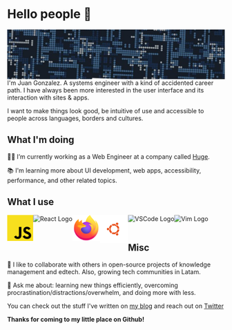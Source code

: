 # Hello people 👋

<img align="right" src="https://raw.githubusercontent.com/juanfrank77/juanfrank77/master/tech-bg.png" alt="Tech Background">

I'm Juan Gonzalez. A systems engineer with a kind of accidented career path. I have always been more interested in the user interface and its interaction with sites & apps. 

I want to make things look good, be intuitive of use and accessible to people across languages, borders and cultures.

## What I'm doing 

👨‍💻 I’m currently working as a Web Engineer at a company called [Huge](https://www.hugeinc.com/).

📚 I'm learning more about UI development, web apps, accessibility, performance, and other related topics.

## What I use

<img align="left" alt="JavaScript Logo" height="60" src="https://raw.githubusercontent.com/edent/SuperTinyIcons/master/images/reference/javascript.svg">

<img align="left" alt="React Logo" height="60" src="https://raw.githubusercontent.com/edent/SuperTinyIcons/master/images/reference/react.svg">

<img align="left" alt="Firefox Logo" height="60" src="https://raw.githubusercontent.com/edent/SuperTinyIcons/master/images/reference/Firefox_logo_2019.svg">

<img align="left" alt="Ubuntu Logo" height="65" src="https://raw.githubusercontent.com/edent/SuperTinyIcons/master/images/reference/ubuntu.svg">

<img align="left" alt="VSCode Logo" height="60" src="https://cdn.worldvectorlogo.com/logos/visual-studio-code.svg">

<img align="left" alt="Vim Logo" height="60" src="https://raw.githubusercontent.com/coderjojo/coderjojo/master/img/vim.png"><br><br>


## Misc

🤝 I like to collaborate with others in open-source projects of knowledge management and edtech. Also, growing tech communities in Latam.

💬 Ask me about: learning new things efficiently, overcoming procrastination/distractions/overwhelm, and doing more with less.

You can check out the stuff I've written on [my blog](https://blog.juanfgonzalez.com) and reach out on [Twitter](https://twitter.com/juanfrank77)

__Thanks for coming to my little place on Github!__

